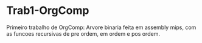 # Trab1-OrgComp
Primeiro trabalho de OrgComp: Arvore binaria feita em assembly mips, com as funcoes recursivas de pre ordem, em ordem e pos ordem.
